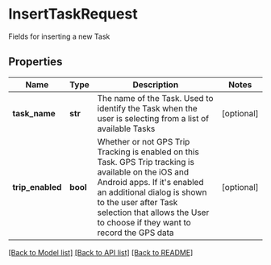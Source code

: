 # InsertTaskRequest

Fields for inserting a new Task
## Properties
Name | Type | Description | Notes
------------ | ------------- | ------------- | -------------
**task_name** | **str** | The name of the Task.  Used to identify the Task when the user is selecting from a list of available Tasks | [optional] 
**trip_enabled** | **bool** | Whether or not GPS Trip Tracking is enabled on this Task.  GPS Trip tracking is available on the iOS and Android apps.  If it&#39;s enabled an additional dialog is shown to the user after Task selection that allows the User to choose if they want to record the GPS data | [optional] 

[[Back to Model list]](../README.md#documentation-for-models) [[Back to API list]](../README.md#documentation-for-api-endpoints) [[Back to README]](../README.md)


